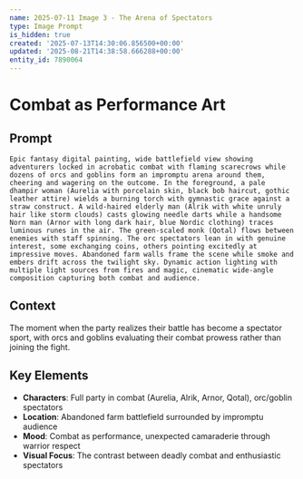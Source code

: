 ```yaml
---
name: 2025-07-11 Image 3 - The Arena of Spectators
type: Image Prompt
is_hidden: true
created: '2025-07-13T14:30:06.856500+00:00'
updated: '2025-08-21T14:38:58.666288+00:00'
entity_id: 7890064
---
```


# Combat as Performance Art

## Prompt

```
Epic fantasy digital painting, wide battlefield view showing adventurers locked in acrobatic combat with flaming scarecrows while dozens of orcs and goblins form an impromptu arena around them, cheering and wagering on the outcome. In the foreground, a pale dhampir woman (Aurelia with porcelain skin, black bob haircut, gothic leather attire) wields a burning torch with gymnastic grace against a straw construct. A wild-haired elderly man (Alrik with white unruly hair like storm clouds) casts glowing needle darts while a handsome Norn man (Arnor with long dark hair, blue Nordic clothing) traces luminous runes in the air. The green-scaled monk (Qotal) flows between enemies with staff spinning. The orc spectators lean in with genuine interest, some exchanging coins, others pointing excitedly at impressive moves. Abandoned farm walls frame the scene while smoke and embers drift across the twilight sky. Dynamic action lighting with multiple light sources from fires and magic, cinematic wide-angle composition capturing both combat and audience.
```

## Context

The moment when the party realizes their battle has become a spectator sport, with orcs and goblins evaluating their combat prowess rather than joining the fight.

## Key Elements

- **Characters**: Full party in combat (Aurelia, Alrik, Arnor, Qotal), orc/goblin spectators
- **Location**: Abandoned farm battlefield surrounded by impromptu audience
- **Mood**: Combat as performance, unexpected camaraderie through warrior respect
- **Visual Focus**: The contrast between deadly combat and enthusiastic spectators